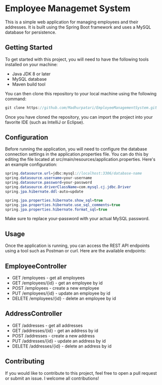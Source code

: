 # Employee Managemet System
This is a simple web application for managing employees and their addresses. 
It is built using the Spring Boot framework and uses a MySQL database for persistence.

## Getting Started
To get started with this project, you will need to have the following tools installed on your machine:

* Java JDK 8 or later
* MySQL database
* Maven build tool

You can then clone this repository to your local machine using the following command:
```java
git clone https://github.com/Madhurpatari/EmployeeManagementSystem.git
```
Once you have cloned the repository, you can import the project into your favorite IDE (such as IntelliJ or Eclipse).

## Configuration
Before running the application, you will need to configure the database connection settings in the application.properties file. 
You can do this by editing the file located at src/main/resources/application.properties. Here's an example configuration:

```java
spring.datasource.url=jdbc:mysql://localhost:3306/database-name
spring.datasource.username=your-username
spring.datasource.password=your-password
spring.datasource.driverClassName=com.mysql.cj.jdbc.Driver
spring.jpa.hibernate.ddl-auto=update

spring.jpa.properties.hibernate.show_sql=true
spring.jpa.properties.hibernate.use_sql_comments=true
spring.jpa.properties.hibernate.format_sql=true
```
Make sure to replace your-password with your actual MySQL password.

## Usage
Once the application is running, you can access the REST API endpoints using a tool such as Postman or curl. Here are the available endpoints:

## EmployeeController
* GET /employees - get all employees
* GET /employees/{id} - get an employee by id
* POST /employees - create a new employee
* PUT /employees/{id} - update an employee by id
* DELETE /employees/{id} - delete an employee by id
## AddressController
* GET /addresses - get all addresses
* GET /addresses/{id} - get an address by id
* POST /addresses - create a new address
* PUT /addresses/{id} - update an address by id
* DELETE /addresses/{id} - delete an address by id
## Contributing
If you would like to contribute to this project, feel free to open a pull request or submit an issue. I welcome all contributions!











